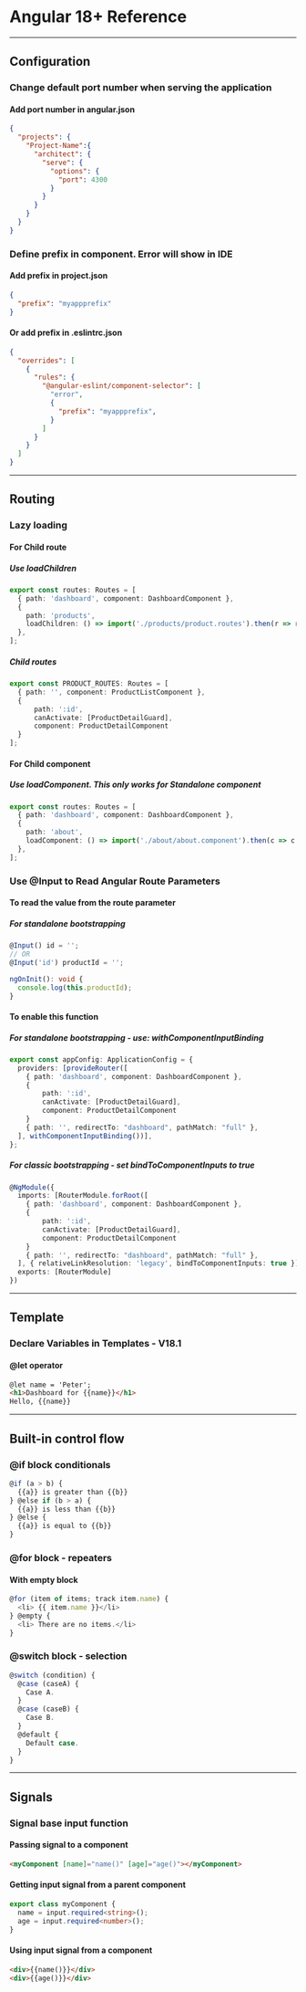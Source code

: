 # Angular 18+ Reference

---

## Configuration
### Change default port number when serving the application
#### Add port number in angular.json

```json
{
  "projects": {
    "Project-Name":{
      "architect": {
        "serve": {
          "options": {
            "port": 4300
          }
        }
      }
    }
  }
}
```

### Define prefix in component. Error will show in IDE
#### Add prefix in project.json
```json
{
  "prefix": "myappprefix"
}
```

#### Or add prefix in .eslintrc.json
```json
{
  "overrides": [
    {
      "rules": {
        "@angular-eslint/component-selector": [
          "error",
          {
            "prefix": "myappprefix",
          }
        ]
      }
    }
  ]
}
```

---

## Routing
### Lazy loading
#### For Child route
##### Use loadChildren
```ts
export const routes: Routes = [
  { path: 'dashboard', component: DashboardComponent },
  {
    path: 'products',
    loadChildren: () => import('./products/product.routes').then(r => r.PRODUCT_ROUTES)
  },
];
```
##### Child routes
```ts
export const PRODUCT_ROUTES: Routes = [
  { path: '', component: ProductListComponent },
  {
      path: ':id',
      canActivate: [ProductDetailGuard],
      component: ProductDetailComponent
  }
];
```
#### For Child component
##### Use loadComponent. **This only works for Standalone component**
```ts
export const routes: Routes = [
  { path: 'dashboard', component: DashboardComponent },
  { 
    path: 'about', 
    loadComponent: () => import('./about/about.component').then(c => c.AboutComponent)
  },
];
```

### Use @Input to Read Angular Route Parameters
#### To read the value from the route parameter
##### For standalone bootstrapping
```ts
@Input() id = '';
// OR
@Input('id') productId = '';

ngOnInit(): void {
  console.log(this.productId);
}
```
#### To enable this function
##### For standalone bootstrapping - use: withComponentInputBinding
```ts
export const appConfig: ApplicationConfig = {
  providers: [provideRouter([
    { path: 'dashboard', component: DashboardComponent },
    {
        path: ':id',
        canActivate: [ProductDetailGuard],
        component: ProductDetailComponent
    }
    { path: '', redirectTo: "dashboard", pathMatch: "full" },
  ], withComponentInputBinding())],
};
```
##### For classic bootstrapping - set bindToComponentInputs to true
```ts
@NgModule({
  imports: [RouterModule.forRoot([
    { path: 'dashboard', component: DashboardComponent },
    {
        path: ':id',
        canActivate: [ProductDetailGuard],
        component: ProductDetailComponent
    }
    { path: '', redirectTo: "dashboard", pathMatch: "full" },
  ], { relativeLinkResolution: 'legacy', bindToComponentInputs: true })],
  exports: [RouterModule]
})
```

---

## Template
### Declare Variables in Templates - V18.1
#### @let operator
```html
@let name = 'Peter';
<h1>Dashboard for {{name}}</h1>
Hello, {{name}}
```

---

## Built-in control flow
### @if block conditionals
```ts
@if (a > b) {
  {{a}} is greater than {{b}}
} @else if (b > a) {
  {{a}} is less than {{b}}
} @else {
  {{a}} is equal to {{b}}
}
```
### @for block - repeaters
#### With empty block
```ts
@for (item of items; track item.name) {
  <li> {{ item.name }}</li>
} @empty {
  <li> There are no items.</li>
}
```
### @switch block - selection
```ts
@switch (condition) {
  @case (caseA) {
    Case A.
  }
  @case (caseB) {
    Case B.
  }
  @default {
    Default case.
  }
}
```

---

## Signals
### Signal base input function
#### Passing signal to a component
```html
<myComponent [name]="name()" [age]="age()"></myComponent>
```
#### Getting input signal from a parent component
```ts
export class myComponent {
  name = input.required<string>();
  age = input.required<number>();
}
```
#### Using input signal from a component
```html
<div>{{name()}}</div>
<div>{{age()}}</div>
```

